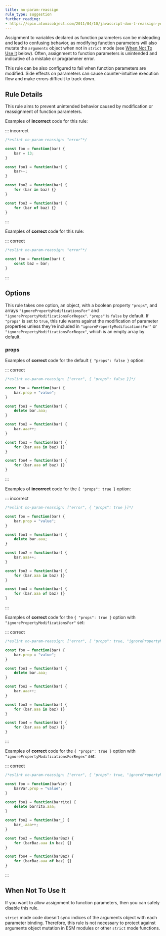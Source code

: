 ```yaml
---
title: no-param-reassign
rule_type: suggestion
further_reading:
- https://spin.atomicobject.com/2011/04/10/javascript-don-t-reassign-your-function-arguments/
---
```



Assignment to variables declared as function parameters can be misleading and lead to confusing behavior, as modifying function parameters will also mutate the `arguments` object when not in `strict` mode (see [When Not To Use It](#when-not-to-use-it) below). Often, assignment to function parameters is unintended and indicative of a mistake or programmer error.

This rule can be also configured to fail when function parameters are modified. Side effects on parameters can cause counter-intuitive execution flow and make errors difficult to track down.

## Rule Details

This rule aims to prevent unintended behavior caused by modification or reassignment of function parameters.

Examples of **incorrect** code for this rule:

::: incorrect

```js
/*eslint no-param-reassign: "error"*/

const foo = function(bar) {
    bar = 13;
}

const foo1 = function(bar) {
    bar++;
}

const foo2 = function(bar) {
    for (bar in baz) {}
}

const foo3 = function(bar) {
    for (bar of baz) {}
}
```

:::

Examples of **correct** code for this rule:

::: correct

```js
/*eslint no-param-reassign: "error"*/

const foo = function(bar) {
    const baz = bar;
}
```

:::

## Options

This rule takes one option, an object, with a boolean property `"props"`, and  arrays `"ignorePropertyModificationsFor"` and `"ignorePropertyModificationsForRegex"`. `"props"` is `false` by default. If `"props"` is set to `true`, this rule warns against the modification of parameter properties unless they're included in `"ignorePropertyModificationsFor"` or `"ignorePropertyModificationsForRegex"`, which is an empty array by default.

### props

Examples of **correct** code for the default `{ "props": false }` option:

::: correct

```js
/*eslint no-param-reassign: ["error", { "props": false }]*/

const foo = function(bar) {
    bar.prop = "value";
}

const foo1 = function(bar) {
    delete bar.aaa;
}

const foo2 = function(bar) {
    bar.aaa++;
}

const foo3 = function(bar) {
    for (bar.aaa in baz) {}
}

const foo4 = function(bar) {
    for (bar.aaa of baz) {}
}
```

:::

Examples of **incorrect** code for the `{ "props": true }` option:

::: incorrect

```js
/*eslint no-param-reassign: ["error", { "props": true }]*/

const foo = function(bar) {
    bar.prop = "value";
}

const foo1 = function(bar) {
    delete bar.aaa;
}

const foo2 = function(bar) {
    bar.aaa++;
}

const foo3 = function(bar) {
    for (bar.aaa in baz) {}
}

const foo4 = function(bar) {
    for (bar.aaa of baz) {}
}
```

:::

Examples of **correct** code for the `{ "props": true }` option with `"ignorePropertyModificationsFor"` set:

::: correct

```js
/*eslint no-param-reassign: ["error", { "props": true, "ignorePropertyModificationsFor": ["bar"] }]*/

const foo = function(bar) {
    bar.prop = "value";
}

const foo1 = function(bar) {
    delete bar.aaa;
}

const foo2 = function(bar) {
    bar.aaa++;
}

const foo3 = function(bar) {
    for (bar.aaa in baz) {}
}

const foo4 = function(bar) {
    for (bar.aaa of baz) {}
}
```

:::

Examples of **correct** code for the `{ "props": true }` option with `"ignorePropertyModificationsForRegex"` set:

::: correct

```js
/*eslint no-param-reassign: ["error", { "props": true, "ignorePropertyModificationsForRegex": ["^bar"] }]*/

const foo = function(barVar) {
    barVar.prop = "value";
}

const foo1 = function(barrito) {
    delete barrito.aaa;
}

const foo2 = function(bar_) {
    bar_.aaa++;
}

const foo3 = function(barBaz) {
    for (barBaz.aaa in baz) {}
}

const foo4 = function(barBaz) {
    for (barBaz.aaa of baz) {}
}
```

:::

## When Not To Use It

If you want to allow assignment to function parameters, then you can safely disable this rule.

`strict` mode code doesn't sync indices of the arguments object with each parameter binding. Therefore, this rule is not necessary to protect against arguments object mutation in ESM modules or other `strict` mode functions.
